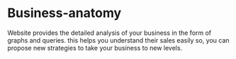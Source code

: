 # Business-anatomy
Website provides the detailed analysis of your business in the form of graphs and queries. this helps you understand their sales easily so, you can propose new strategies to take your business to new levels.

